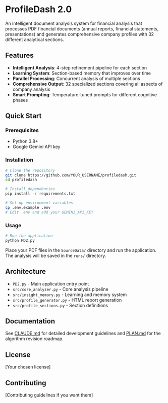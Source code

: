 # ProfileDash 2.0

An intelligent document analysis system for financial analysis that processes PDF financial documents (annual reports, financial statements, presentations) and generates comprehensive company profiles with 32 different analytical sections.

## Features

- **Intelligent Analysis**: 4-step refinement pipeline for each section
- **Learning System**: Section-based memory that improves over time
- **Parallel Processing**: Concurrent analysis of multiple sections
- **Comprehensive Output**: 32 specialized sections covering all aspects of company analysis
- **Smart Prompting**: Temperature-tuned prompts for different cognitive phases

## Quick Start

### Prerequisites

- Python 3.8+
- Google Gemini API key

### Installation

```bash
# Clone the repository
git clone https://github.com/YOUR_USERNAME/profiledash.git
cd profiledash

# Install dependencies
pip install -r requirements.txt

# Set up environment variables
cp .env.example .env
# Edit .env and add your GEMINI_API_KEY
```

### Usage

```bash
# Run the application
python PD2.py
```

Place your PDF files in the `SourceData/` directory and run the application. The analysis will be saved in the `runs/` directory.

## Architecture

- `PD2.py` - Main application entry point
- `src/core_analyzer.py` - Core analysis pipeline
- `src/insight_memory.py` - Learning and memory system
- `src/profile_generator.py` - HTML report generation
- `src/profile_sections.py` - Section definitions

## Documentation

See [CLAUDE.md](CLAUDE.md) for detailed development guidelines and [PLAN.md](PLAN.md) for the algorithm revision roadmap.

## License

[Your chosen license]

## Contributing

[Contributing guidelines if you want them]